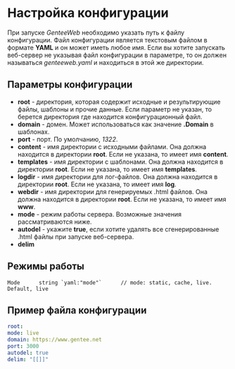 # Настройка конфигурации

При запуске _GenteeWeb_ необходимо указать путь к файлу конфигурации. Файл конфигурации является текстовым файлом в формате **YAML** и он может иметь любое имя. Если вы хотите запускать веб-сервер  не указывая файл конфигурации в параметре, то он должен называться _genteeweb.yaml_ и находиться в этой же директории.

## Параметры конфигурации

* **root** - директория, которая содержит исходные и результирующие файлы, шаблоны и прочие данные. Если параметр не указан, то берется директория где находится конфигурационный файл.
* **domain** - домен. Может использоваться как значение **.Domain** в шаблонах.
* **port** - порт. По умолчанию, _1322_. 
* **content** - имя директории с исходными файлами. Она должна находится в директории **root**. Если не указана, то имеет имя **content**.
* **templates** - имя директории с шаблонами. Она должна находится в директории **root**. Если не указана, то имеет имя **templates**.
* **logdir** - имя директории для лог-файлов. Она должна находится в директории **root**. Если не указана, то имеет имя **log**.
* **webdir** - имя директории для генерируемых .html файлов. Она должна находится в директории **root**. Если не указана, то имеет имя **www**.
* **mode** - режим работы сервера. Возможные значения рассматриваются ниже.
* **autodel** - укажите **true**, если хотите удалять все сгенерированные .html файлы при запуске веб-сервера.
* **delim**   

## Режимы работы

	Mode      string `yaml:"mode"`      // mode: static, cache, live. Default, live

## Пример файла конфигурации

```yaml
root: 
mode: live
domain: https://www.gentee.net
port: 3000
autodel: true
delim: "[[]]"
```